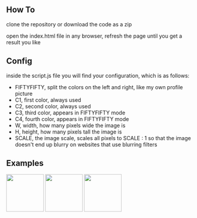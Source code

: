 ## How To

clone the repository or download the code as a zip

open the index.html file in any browser, refresh the page until you get a result you like

## Config

inside the script.js file you will find your configuration, which is as follows:
- FIFTYFIFTY, split the colors on the left and right, like my own profile picture
- C1, first color, always used
- C2, second color, always used
- C3, third color, appears in FIFTYFIFTY mode
- C4, fourth color, appears in FIFTYFIFTY mode
- W, width, how many pixels wide the image is
- H, height, how many pixels tall the image is
- SCALE, the image scale, scales all pixels to SCALE : 1 so that the image doesn't end up blurry on websites that use blurring filters

## Examples

<img src="https://avatars.githubusercontent.com/u/69351096?v=4" width=100 height=100/>

<img src="https://imgur.com/eNFbTNx.png" width=100 height=100/>

<img src="https://imgur.com/DTpZ4um.png" width=100 height=100/>